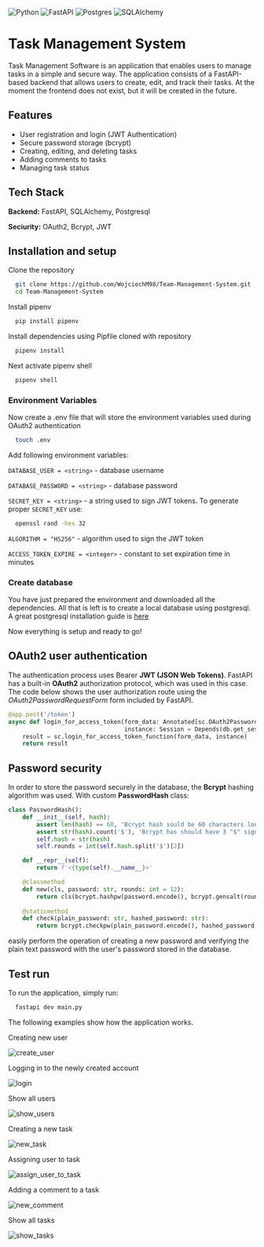 
![Python](https://img.shields.io/badge/python-3670A0?style=for-the-badge&logo=python&logoColor=ffdd54) ![FastAPI](https://img.shields.io/badge/FastAPI-005571?style=for-the-badge&logo=fastapi) ![Postgres](https://img.shields.io/badge/postgres-%23316192.svg?style=for-the-badge&logo=postgresql&logoColor=white) ![SQLAlchemy](https://img.shields.io/badge/SQLAlchemy-A52A2A?style=for-the-badge&link=https%3A%2F%2Fimg.shields.io%2Fbadge%2FSQLachemy-8A2BE2)



# Task Management System

Task Management Software is an application that enables users to manage tasks in a simple and secure way. The application consists of a FastAPI-based backend that allows users to create, edit, and track their tasks. At the moment the frontend does not exist, but it will be created in the future.




## Features

- User registration and login (JWT Authentication)
- Secure password storage (bcrypt)
- Creating, editing, and deleting tasks
- Adding comments to tasks
- Managing task status




## Tech Stack

**Backend:** FastAPI, SQLAlchemy, Postgresql

**Seciurity:** OAuth2, Bcrypt, JWT



## Installation and setup

Clone the repository

```bash
  git clone https://github.com/WojciechM98/Team-Management-System.git
  cd Team-Management-System
```

Install pipenv

```bash
  pip install pipenv
```

Install dependencies using Pipfile cloned with repository

```bash
  pipenv install
```

Next activate pipenv shell

```bash
  pipenv shell
```

### Environment Variables

Now create a .env file that will store the environment variables used during OAuth2 authentication

```bash
  touch .env
```

Add following environment variables:

`DATABASE_USER = <string>` - database username

`DATABASE_PASSWORD = <string>` - database password

`SECRET_KEY = <string>` - a string used to sign JWT tokens. To generate proper `SECRET_KEY` use:
```bash
  openssl rand -hex 32
```

`ALGORITHM = "HS256"` - algorithm used to sign the JWT token

`ACCESS_TOKEN_EXPIRE = <integer>` - constant to set expiration time in minutes

### Create database

You have just prepared the environment and downloaded all the dependencies. All that is left is to create a local database using postgresql. A great postgresql installation guide is [here](https://www.w3schools.com/postgresql/postgresql_install.php)

Now everything is setup and ready to go!
## OAuth2 user authentication
The authentication process uses Bearer **JWT (JSON Web Tokens)**. FastAPI has a built-in **OAuth2** authorization protocol, which was used in this case.
The code below shows the user authorization route using the *OAuth2PasswordRequestForm* form included by FastAPI.
```python
@app.post('/token')
async def login_for_access_token(form_data: Annotated[sc.OAuth2PasswordRequestForm, Depends()],
                                 instance: Session = Depends(db.get_session)) -> sc.Token:
    result = sc.login_for_access_token_function(form_data, instance)
    return result
```
## Password security
In order to store the password securely in the database, the **Bcrypt** hashing algorithm was used.
With custom **PasswordHash** class:
```python
class PasswordHash():
    def __init__(self, hash):
        assert len(hash) == 60, 'Bcrypt hash sould be 60 characters long.'
        assert str(hash).count('$'), 'Bcrypt has should have 3 "$" signs'
        self.hash = str(hash)
        self.rounds = int(self.hash.split('$')[2])

    def __repr__(self):
        return f'<{type(self).__name__}>'

    @classmethod
    def new(cls, password: str, rounds: int = 12):
        return cls(bcrypt.hashpw(password.encode(), bcrypt.gensalt(rounds)).decode())
    
    @staticmethod
    def check(plain_password: str, hashed_password: str):
        return bcrypt.checkpw(plain_password.encode(), hashed_password.encode())
```
easily perform the operation of creating a new password and verifying the plain text password with the user's password stored in the database.
## Test run

To run the application, simply run:

```bash
  fastapi dev main.py
```

The following examples show how the application works.

Creating new user

![create_user](https://github.com/WojciechM98/Task-Management-System/blob/main/demo/create_user.gif)

Logging in to the newly created account

![login](https://github.com/WojciechM98/Task-Management-System/blob/main/demo/login.gif)

Show all users

![show_users](https://github.com/WojciechM98/Task-Management-System/blob/main/demo/show_users.gif)

Creating a new task

![new_task](https://github.com/WojciechM98/Task-Management-System/blob/main/demo/new_task.gif)

Assigning user to task

![assign_user_to_task](https://github.com/WojciechM98/Task-Management-System/blob/main/demo/assign_user_to_task.gif)

Adding a comment to a task

![new_comment](https://github.com/WojciechM98/Task-Management-System/blob/main/demo/new_comment.gif)

Show all tasks

![show_tasks](https://github.com/WojciechM98/Task-Management-System/blob/main/demo/show_tasks.gif)
